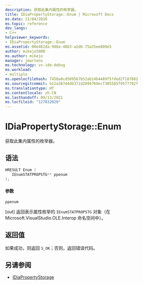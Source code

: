 ```yaml
---
description: 获取此集内属性的枚举器。
title: IDiaPropertyStorage::Enum | Microsoft Docs
ms.date: 11/04/2016
ms.topic: reference
dev_langs:
- C++
helpviewer_keywords:
- IDiaPropertyStorage::Enum
ms.assetid: 00e462da-980a-40b3-a2d6-75a25ee809e5
author: mikejo5000
ms.author: mikejo
manager: jmartens
ms.technology: vs-ide-debug
ms.workload:
- multiple
ms.openlocfilehash: 7458a0cd509567b52ab14b4489f5fded2f187882
ms.sourcegitcommit: b12a38744db371d2894769ecf305585f9577792f
ms.translationtype: HT
ms.contentlocale: zh-CN
ms.lasthandoff: 09/13/2021
ms.locfileid: "127832020"
---
```

# <a name="idiapropertystorageenum"></a>IDiaPropertyStorage::Enum
获取此集内属性的枚举器。

## <a name="syntax"></a>语法

```C++
HRESULT Enum ( 
   IEnumSTATPROPSTG** ppenum
);
```

#### <a name="parameters"></a>参数
 `ppenum`

[out] 返回表示属性枚举的 `IEnumSTATPROPSTG` 对象（在 Microsoft.VisualStudio.OLE.Interop 命名空间中）。

## <a name="return-value"></a>返回值
 如果成功，则返回 `S_OK`；否则，返回错误代码。

## <a name="see-also"></a>另请参阅
- [IDiaPropertyStorage](../../debugger/debug-interface-access/idiapropertystorage.md)
